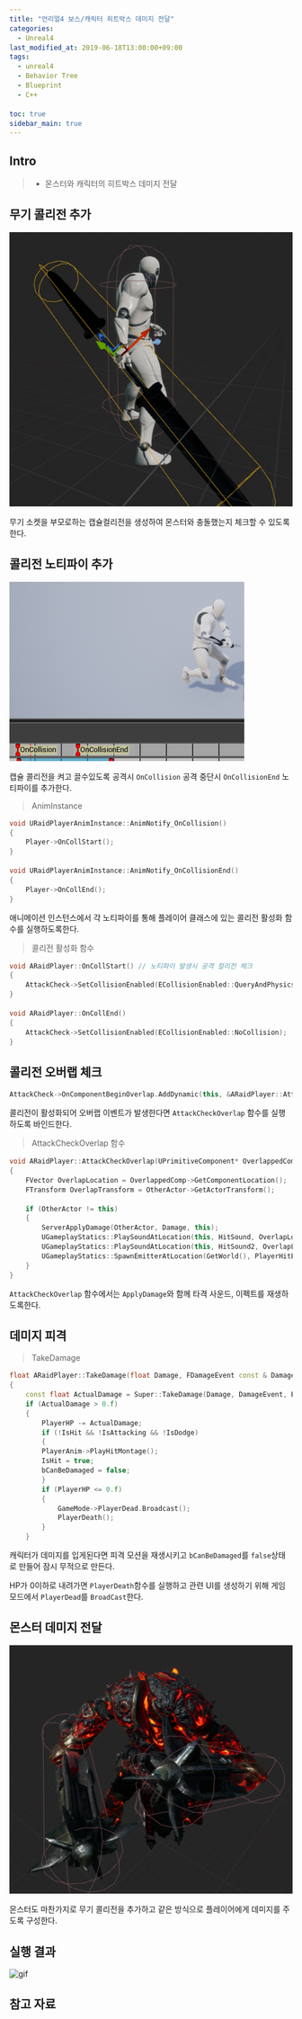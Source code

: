 ```yaml
---
title: "언리얼4 보스/캐릭터 히트박스 데미지 전달"
categories: 
  - Unreal4
last_modified_at: 2019-06-18T13:00:00+09:00
tags: 
  - unreal4 
  - Behavior Tree
  - Blueprint
  - C++

toc: true
sidebar_main: true
---
```


## Intro

> - 몬스터와 캐릭터의 히트박스 데미지 전달

## 무기 콜리전 추가

![1](https://github.com/lesslate/lesslate.github.io/blob/master/assets/img/Unreal/HitBox/1.png?raw=true)

무기 소켓을 부모로하는 캡슐컬리전을 생성하여 몬스터와 충돌했는지 체크할 수 있도록 한다.

## 콜리전 노티파이 추가

![2](https://github.com/lesslate/lesslate.github.io/blob/master/assets/img/Unreal/HitBox/2.png?raw=true)

캡슐 콜리전을 켜고 끌수있도록 공격시 `OnCollision` 공격 중단시 `OnCollisionEnd` 노티파이를 추가한다.


> AnimInstance

```cpp
void URaidPlayerAnimInstance::AnimNotify_OnCollision()
{
	Player->OnCollStart();
}

void URaidPlayerAnimInstance::AnimNotify_OnCollisionEnd()
{
	Player->OnCollEnd();
}
```

애니메이션 인스턴스에서 각 노티파이를 통해 플레이어 클래스에 있는 콜리전 활성화 함수를 실행하도록한다.

> 콜리전 활성화 함수

```cpp
void ARaidPlayer::OnCollStart() // 노티파이 발생시 공격 컬리전 체크
{
	AttackCheck->SetCollisionEnabled(ECollisionEnabled::QueryAndPhysics);
}

void ARaidPlayer::OnCollEnd()
{
	AttackCheck->SetCollisionEnabled(ECollisionEnabled::NoCollision);
}
```

## 콜리전 오버랩 체크

```cpp
AttackCheck->OnComponentBeginOverlap.AddDynamic(this, &ARaidPlayer::AttackCheckOverlap);
```

콜리전이 활성화되어 오버랩 이벤트가 발생한다면 `AttackCheckOverlap` 함수를 실행하도록 바인드한다.

> AttackCheckOverlap 함수

```cpp
void ARaidPlayer::AttackCheckOverlap(UPrimitiveComponent* OverlappedComp, AActor * OtherActor, UPrimitiveComponent * OtherComp, int32 OtherBodyIndex, bool bFromSweep, const FHitResult & SweepResult)
{
	FVector OverlapLocation = OverlappedComp->GetComponentLocation();
	FTransform OverlapTransform = OtherActor->GetActorTransform();

	if (OtherActor != this)
	{
		ServerApplyDamage(OtherActor, Damage, this);
		UGameplayStatics::PlaySoundAtLocation(this, HitSound, OverlapLocation);
		UGameplayStatics::PlaySoundAtLocation(this, HitSound2, OverlapLocation);
		UGameplayStatics::SpawnEmitterAtLocation(GetWorld(), PlayerHitEffect, OverlapTransform, true);
	}
}
```

`AttackCheckOverlap` 함수에서는 `ApplyDamage`와 함께 타격 사운드, 이펙트를 재생하도록한다.

## 데미지 피격

> TakeDamage
```cpp
float ARaidPlayer::TakeDamage(float Damage, FDamageEvent const & DamageEvent, AController * EventInstigator, AActor * DamageCauser)
{
	const float ActualDamage = Super::TakeDamage(Damage, DamageEvent, EventInstigator, DamageCauser);
	if (ActualDamage > 0.f)
	{
		PlayerHP -= ActualDamage;
		if (!IsHit && !IsAttacking && !IsDodge)
		{
		PlayerAnim->PlayHitMontage();
		IsHit = true;
		bCanBeDamaged = false;
		}
		if (PlayerHP <= 0.f)
		{
			GameMode->PlayerDead.Broadcast();
			PlayerDeath();
		}
	}
```

캐릭터가 데미지를 입게된다면 피격 모션을 재생시키고 `bCanBeDamaged`를 `false`상태로 만들어 잠시 무적으로 만든다. 

HP가 0이하로 내려가면 `PlayerDeath`함수를 실행하고 관련 UI를 생성하기 위해 게임모드에서 `PlayerDead`를 `BroadCast`한다.

## 몬스터 데미지 전달

![3](https://github.com/lesslate/lesslate.github.io/blob/master/assets/img/Unreal/HitBox/3.png?raw=true)

몬스터도 마찬가지로 무기 콜리전을 추가하고 같은 방식으로 플레이어에게 데미지를 주도록 구성한다.

## 실행 결과

![gif](https://github.com/lesslate/lesslate.github.io/blob/master/assets/img/Unreal/HitBox/GIF.gif?raw=true)


## 참고 자료
